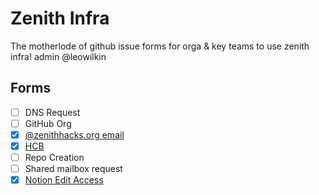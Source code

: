 # Zenith Infra
The motherlode of github issue forms for orga &amp; key teams to use zenith infra! admin @leowilkin

## Forms

- [ ] DNS Request
- [ ] GitHub Org
- [X] [@zenithhacks.org email](https://github.com/zenith-hacks/infra/issues/new?assignees=leowilkin&labels=email&projects=&template=google-workspace.yaml&title=%5BEMAIL%5D%3A+)
- [X] [HCB](https://github.com/zenith-hacks/infra/issues/new?assignees=leowilkin&labels=hcb&projects=&template=hcb.yaml&title=%5BHCB%5D:+)
- [ ] Repo Creation
- [ ] Shared mailbox request
- [X] [Notion Edit Access](https://github.com/zenith-hacks/infra/issues/new?assignees=leowilkin&labels=notion&projects=&template=notion.yaml&title=%5BNTN%5D%3A+)
